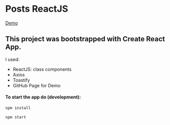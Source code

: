 # Posts ReactJS
[Demo](https://korolmariia.github.io/CourseReact-HW3/)


## This project was bootstrapped with Create React App.

I used:

- ReactJS: class components
- Axios
- Toastify
- GitHub Page for Demo

#### To start the app do (development):

```sh
npm install
```

```sh
npm start
```
